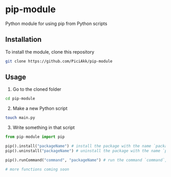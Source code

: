 # pip-module
Python module for using pip from Python scripts

## Installation

To install the module, clone this repository

```bash
git clone https://github.com/PiciAkk/pip-module
```

## Usage

1. Go to the cloned folder

```bash
cd pip-module
```

2. Make a new Python script

```bash
touch main.py
```

3. Write something in that script

```python
from pip-module import pip

pip().install("packageName") # install the package with the name `packageName` 
pip().uninstall("packageName") # uninstall the package with the name `packageName`

pip().runCommand("command", "packageName") # run the command `command`, with the name `packageName`

# more functions coming soon
```
